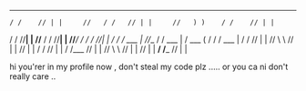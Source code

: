 

 ___                                                 ___   ___       
    / /    // | |     //   / /   // | |     //   ) )    / /    // | |
   / /    //__| |    //__ / /   //__| |    //___/ /    / /    //__| |
  / /    / ___  |   //__  /    / ___  |   / ___ (     / /    / ___  |
 / /    //    | |  //   \ \   //    | |  //   | |    / /    //    | |
/ /___ //     | | //     \ \ //     | | //    | | __/ /___ //     | |

hi you'rer in my profile now , don't steal my code plz .....
or you ca ni don't really care ..
